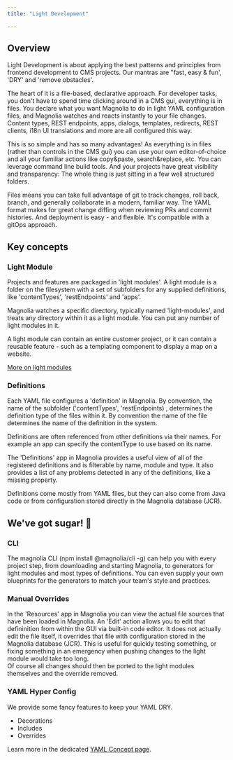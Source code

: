 ```yaml
---
title: "Light Development"

---
```


## Overview

Light Development is about applying the best patterns and principles from frontend development to CMS projects. Our mantras are "fast, easy & fun', 'DRY' and 'remove obstacles'.

The heart of it is a file-based, declarative approach. For developer tasks, you don't have to spend time clicking around in a CMS gui, everything is in files. You declare what you want Magnolia to do in light YAML configuration files, and Magnolia watches and reacts instantly to your file changes. Content types, REST endpoints, apps, dialogs, templates, redirects, REST clients, i18n UI translations and more are all configured this way.

<!--[TODO: Screenshot of Light Module folder structure.]-->

This is so simple and has so many advantages! As everything is in files (rather than controls in the CMS gui) you can use your own editor-of-choice and all your familiar actions like copy&paste, search&replace, etc. You can leverage command line build tools. And your projects have great visibility and transparency: The whole thing is just sitting in a few well structured folders.

Files means you can take full advantage of git to track changes, roll back, branch, and generally collaborate in a modern, familiar way. The YAML format makes for great change diffing when reviewing PRs and commit histories. And deployment is easy - and flexible. It's compatible with a gitOps approach.


## Key concepts

### Light Module

Projects and features are packaged in 'light modules'. A light module is a folder on the filesystem with a set of subfolders for any supplied definitions, like 'contentTypes', 'restEndpoints' and 'apps'.

Magnolia watches a specific directory, typically named 'light-modules', and treats any directory within it as a light module. You can put any number of light modules in it.

A light module can contain an entire customer project, or it can contain a reusable feature - such as a templating component to display a map on a website.

[More on light modules](https://documentation.magnolia-cms.com/display/DOCS61/Light+modules)

### Definitions

Each YAML file configures a 'definition' in Magnolia. By convention, the name of the subfolder ('contentTypes', 'restEndpoints) , determines the definition type of the files within it. By convention the name of the file determines the name of the definition in the system.

Definitions are often referenced from other definitions via their names. For example an app can specify the contentType to use based on its name.

The 'Definitions' app in Magnolia provides a useful view of all of the registered definitions and is filterable by name, module and type. It also provides a list of any problems detected in any of the definitions, like a missing property.

Definitions come mostly from YAML files, but they can also come from Java code or from configuration stored directly in the Magnolia database (JCR).


## We've got sugar! 🍰

### CLI

The magnolia CLI (npm install @magnolia/cli -g) can help you with every project step, from downloading and starting Magnolia, to generators for light modules and most types of definitions. You can even supply your own blueprints for the generators to match your team's style and practices.

### Manual Overrides

In the 'Resources' app in Magnolia you can view the actual file sources that have been loaded in Magnolia. An 'Edit' action allows you to edit that defininition from within the GUI via built-in code editor. It does not actually edit the file itself, it overrides that file with configuration stored in the Magnolia database (JCR). This is useful for quickly testing something, or fixing something in an emergency when pushing changes to the light module would take too long. \
Of course all changes should then be ported to the light modules themselves and the override removed.



### YAML Hyper Config

We provide some fancy features to keep your YAML DRY.

*   Decorations
*   Includes
*   Overrides

Learn more in the dedicated [YAML Concept page](2-yaml-hyper-config.md).
